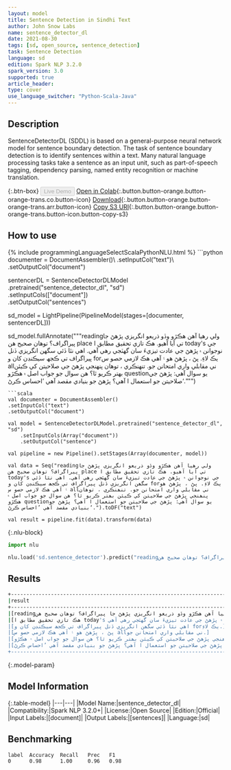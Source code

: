 ```yaml
---
layout: model
title: Sentence Detection in Sindhi Text
author: John Snow Labs
name: sentence_detector_dl
date: 2021-08-30
tags: [sd, open_source, sentence_detection]
task: Sentence Detection
language: sd
edition: Spark NLP 3.2.0
spark_version: 3.0
supported: true
article_header:
type: cover
use_language_switcher: "Python-Scala-Java"
---
```


## Description

SentenceDetectorDL (SDDL) is based on a general-purpose neural network model for sentence boundary detection. The task of sentence boundary detection is to identify sentences within a text. Many natural language processing tasks take a sentence as an input unit, such as part-of-speech tagging, dependency parsing, named entity recognition or machine translation.

{:.btn-box}
<button class="button button-orange" disabled>Live Demo</button>
[Open in Colab](https://colab.research.google.com/github/JohnSnowLabs/spark-nlp-workshop/blob/master/tutorials/Certification_Trainings/Public/9.SentenceDetectorDL.ipynb){:.button.button-orange.button-orange-trans.co.button-icon}
[Download](https://s3.amazonaws.com/auxdata.johnsnowlabs.com/public/models/sentence_detector_dl_sd_3.2.0_3.0_1630337452693.zip){:.button.button-orange.button-orange-trans.arr.button-icon}
[Copy S3 URI](s3://auxdata.johnsnowlabs.com/public/models/sentence_detector_dl_sd_3.2.0_3.0_1630337452693.zip){:.button.button-orange.button-orange-trans.button-icon.button-copy-s3}

## How to use



<div class="tabs-box" markdown="1">
{% include programmingLanguageSelectScalaPythonNLU.html %}
```python
documenter = DocumentAssembler()\
.setInputCol("text")\
.setOutputCol("document")

sentencerDL = SentenceDetectorDLModel\
.pretrained("sentence_detector_dl", "sd") \
.setInputCols(["document"]) \
.setOutputCol("sentences")

sd_model = LightPipeline(PipelineModel(stages=[documenter, sentencerDL]))

sd_model.fullAnnotate("""readingولي رھيا آھن ھڪڙو وڏو ذريعو انگريزي پڙھڻ جا پيراگراف؟ توھان صحيح ھن place تي آيا آھيو. هڪ تازي تحقيق مطابق ا today's جي نوجوانن ۾ پڙهڻ جي عادت تيزيءَ سان گهٽجي رهي آهي. اھي نٿا ڏئي سگھن انگريزي ڏنل پيراگراف تي ڪجھ سيڪنڊن کان و forيڪ لاءِ. پڻ ، پڙهڻ هو ۽ آهي هڪ لازمي حصو س allني مقابلي واري امتحانن جو. تنھنڪري ، توھان پنھنجي پڙھڻ جي صلاحيتن کي ڪيئن بھتر ڪريو ٿا؟ ھن سوال جو جواب اصل ۾ ھڪڙو questionيو سوال آھي: پڙھڻ جي صلاحيتن جو استعمال ا آھي؟ پڙهڻ جو بنيادي مقصد آهي ’احساس ڪرڻ‘.""")

```
```scala
val documenter = DocumentAssembler()
.setInputCol("text")
.setOutputCol("document")

val model = SentenceDetectorDLModel.pretrained("sentence_detector_dl", "sd")
	.setInputCols(Array("document"))
	.setOutputCol("sentence")

val pipeline = new Pipeline().setStages(Array(documenter, model))

val data = Seq("readingولي رھيا آھن ھڪڙو وڏو ذريعو انگريزي پڙھڻ جا پيراگراف؟ توھان صحيح ھن place تي آيا آھيو. هڪ تازي تحقيق مطابق ا today's جي نوجوانن ۾ پڙهڻ جي عادت تيزيءَ سان گهٽجي رهي آهي. اھي نٿا ڏئي سگھن انگريزي ڏنل پيراگراف تي ڪجھ سيڪنڊن کان و forيڪ لاءِ. پڻ ، پڙهڻ هو ۽ آهي هڪ لازمي حصو س allني مقابلي واري امتحانن جو. تنھنڪري ، توھان پنھنجي پڙھڻ جي صلاحيتن کي ڪيئن بھتر ڪريو ٿا؟ ھن سوال جو جواب اصل ۾ ھڪڙو questionيو سوال آھي: پڙھڻ جي صلاحيتن جو استعمال ا آھي؟ پڙهڻ جو بنيادي مقصد آهي ’احساس ڪرڻ‘.").toDF("text")

val result = pipeline.fit(data).transform(data)

```

{:.nlu-block}
```python
import nlu

nlu.load('sd.sentence_detector').predict("readingولي رھيا آھن ھڪڙو وڏو ذريعو انگريزي پڙھڻ جا پيراگراف؟ توھان صحيح ھن place تي آيا آھيو. هڪ تازي تحقيق مطابق ا today's جي نوجوانن ۾ پڙهڻ جي عادت تيزيءَ سان گهٽجي رهي آهي. اھي نٿا ڏئي سگھن انگريزي ڏنل پيراگراف تي ڪجھ سيڪنڊن کان و forيڪ لاءِ. پڻ ، پڙهڻ هو ۽ آهي هڪ لازمي حصو س allني مقابلي واري امتحانن جو. تنھنڪري ، توھان پنھنجي پڙھڻ جي صلاحيتن کي ڪيئن بھتر ڪريو ٿا؟ ھن سوال جو جواب اصل ۾ ھڪڙو questionيو سوال آھي: پڙھڻ جي صلاحيتن جو استعمال ا آھي؟ پڙهڻ جو بنيادي مقصد آهي ’احساس ڪرڻ‘.", output_level ='sentence')  

```
</div>

## Results

```bash
+--------------------------------------------------------------------------------------------------------------+
|result                                                                                                        |
+--------------------------------------------------------------------------------------------------------------+
|[readingولي رھيا آھن ھڪڙو وڏو ذريعو انگريزي پڙھڻ جا پيراگراف؟ توھان صحيح ھن place تي آيا آھيو.]               |
|[هڪ تازي تحقيق مطابق ا today's جي نوجوانن ۾ پڙهڻ جي عادت تيزيءَ سان گهٽجي رهي آهي.]                           |
|[اھي نٿا ڏئي سگھن انگريزي ڏنل پيراگراف تي ڪجھ سيڪنڊن کان و forيڪ لاءِ.]                                       |
|[پڻ ، پڙهڻ هو ۽ آهي هڪ لازمي حصو س allني مقابلي واري امتحانن جو.]                                             |
|[تنھنڪري ، توھان پنھنجي پڙھڻ جي صلاحيتن کي ڪيئن بھتر ڪريو ٿا؟ ھن سوال جو جواب اصل ۾ ھڪڙو questionيو سوال آھي:]|
|[پڙھڻ جي صلاحيتن جو استعمال ا آھي؟ پڙهڻ جو بنيادي مقصد آهي ’احساس ڪرڻ‘.]                                      |
+--------------------------------------------------------------------------------------------------------------+


```

{:.model-param}
## Model Information

{:.table-model}
|---|---|
|Model Name:|sentence_detector_dl|
|Compatibility:|Spark NLP 3.2.0+|
|License:|Open Source|
|Edition:|Official|
|Input Labels:|[document]|
|Output Labels:|[sentences]|
|Language:|sd|

## Benchmarking

```bash
label  Accuracy  Recall   Prec   F1  
0      0.98      1.00     0.96   0.98
```